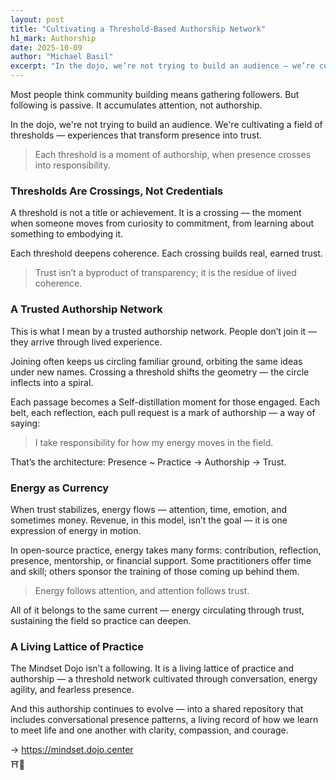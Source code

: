 ```yaml
---
layout: post
title: "Cultivating a Threshold-Based Authorship Network"
h1_mark: Authorship
date: 2025-10-09
author: "Michael Basil"
excerpt: "In the dojo, we’re not trying to build an audience — we’re cultivating a field of thresholds: experiences that transform presence into trust."
---
```


Most people think community building means gathering followers. But following is passive. It accumulates attention, not authorship.

In the dojo, we're not trying to build an audience. We're cultivating a field of thresholds — experiences that transform presence into trust.

> Each threshold is a moment of authorship, when presence crosses into responsibility.

### Thresholds Are Crossings, Not Credentials

A threshold is not a title or achievement. It is a crossing — the moment when someone moves from curiosity to commitment, from learning about something to embodying it.

Each threshold deepens coherence. Each crossing builds real, earned trust.

> Trust isn’t a byproduct of transparency; it is the residue of lived coherence.

### A Trusted Authorship Network

This is what I mean by a trusted authorship network. People don’t join it — they arrive through lived experience.

Joining often keeps us circling familiar ground, orbiting the same ideas under new names. Crossing a threshold shifts the geometry — the circle inflects into a spiral.

Each passage becomes a Self-distillation moment for those engaged. Each belt, each reflection, each pull request is a mark of authorship — a way of saying:

> I take responsibility for how my energy moves in the field.

That’s the architecture: Presence ~ Practice → Authorship → Trust.

### Energy as Currency

When trust stabilizes, energy flows — attention, time, emotion, and sometimes money. Revenue, in this model, isn’t the goal — it is one expression of energy in motion.

In open-source practice, energy takes many forms: contribution, reflection, presence, mentorship, or financial support. Some practitioners offer time and skill; others sponsor the training of those coming up behind them.

> Energy follows attention, and attention follows trust.

All of it belongs to the same current — energy circulating through trust, sustaining the field so practice can deepen.

### A Living Lattice of Practice

The Mindset Dojo isn’t a following. It is a living lattice of practice and authorship — a threshold network cultivated through conversation, energy agility, and fearless presence.

And this authorship continues to evolve — into a shared repository that includes conversational presence patterns, a living record of how we learn to meet life and one another with clarity, compassion, and courage.

→ <https://mindset.dojo.center>  
⛩️🌿
